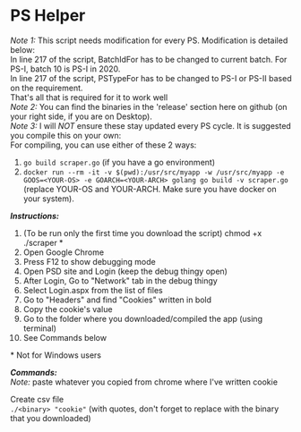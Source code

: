 # PS Helper  


_Note 1:_ This script needs modification for every PS. Modification is detailed below:  
In line 217 of the script, BatchIdFor has to be changed to current batch. For PS-I, batch 10 is PS-I in 2020.  
In line 217 of the script, PSTypeFor has to be changed to PS-I or PS-II based on the requirement.  
That's all that is required for it to work well  
_Note 2:_ You can find the binaries in the 'release' section here on github (on your right side, if you are on Desktop).  
_Note 3:_ I will *NOT* ensure these stay updated every PS cycle. It is suggested you compile this on your own:  
For compiling, you can use either of these 2 ways:  
1. `go build scraper.go` (if you have a go environment)  
2. `docker run --rm -it -v $(pwd):/usr/src/myapp -w /usr/src/myapp -e GOOS=<YOUR-OS> -e GOARCH=<YOUR-ARCH> golang go build -v scraper.go` (replace YOUR-OS and YOUR-ARCH. Make sure you have docker on your system).  

**_Instructions:_**
1. (To be run only the first time you download the script) chmod +x ./scraper *
2. Open Google Chrome
3. Press F12 to show debugging mode
4. Open PSD site and Login (keep the debug thingy open)
5. After Login, Go to "Network" tab in the debug thingy
6. Select Login.aspx from the list of files
7. Go to "Headers" and find "Cookies" written in bold
8. Copy the cookie's value
9. Go to the folder where you downloaded/compiled the app (using terminal)
10. See Commands below

\* Not for Windows users

**_Commands:_**  
_Note:_ paste whatever you copied from chrome where I've written cookie  

Create csv file  
`./<binary> "cookie"` (with quotes, don't forget to replace <binary> with the binary that you downloaded)  

